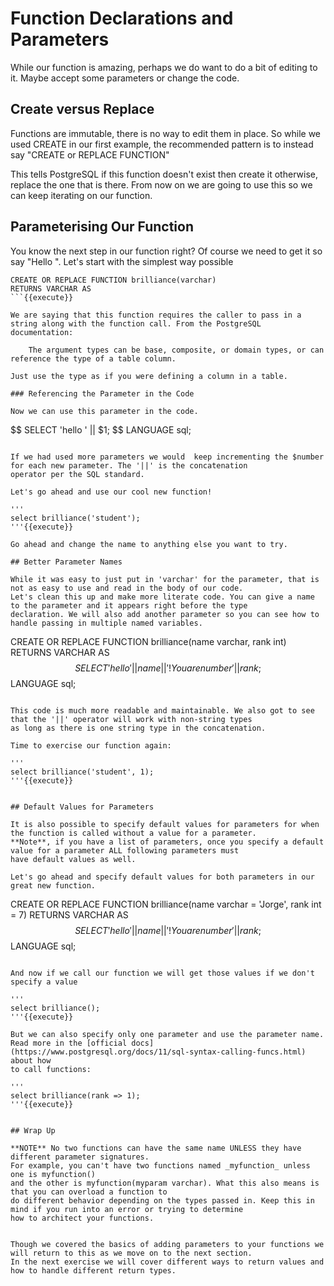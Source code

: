 # Function Declarations and Parameters

While our function is amazing, perhaps we do want to do a bit of editing to it. Maybe accept some parameters or change 
the code. 

## Create versus Replace

Functions are immutable, there is no way to edit them in place. So while we used CREATE in our first example, the 
recommended pattern is to instead say "CREATE or REPLACE FUNCTION"

This tells PostgreSQL if this function doesn't exist then create it otherwise, replace the one that is there. From now on 
we are going to use this so we can keep iterating on our function. 

## Parameterising Our Function

You know the next step in our function right? Of course we need to get it so say "Hello <your name>". Let's start with the 
simplest way possible

```
CREATE OR REPLACE FUNCTION brilliance(varchar)
RETURNS VARCHAR AS
```{{execute}}

We are saying that this function requires the caller to pass in a string along with the function call. From the PostgreSQL
documentation: 

    The argument types can be base, composite, or domain types, or can reference the type of a table column.
    
Just use the type as if you were defining a column in a table. 

### Referencing the Parameter in the Code

Now we can use this parameter in the code. 

```
$$
   SELECT 'hello ' || $1;
$$
LANGUAGE sql;
```{{execute}}

If we had used more parameters we would  keep incrementing the $number for each new parameter. The '||' is the concatenation 
operator per the SQL standard. 

Let's go ahead and use our cool new function!

'''
select brilliance('student');
'''{{execute}}

Go ahead and change the name to anything else you want to try. 

## Better Parameter Names

While it was easy to just put in 'varchar' for the parameter, that is not as easy to use and read in the body of our code. 
Let's clean this up and make more literate code. You can give a name to the parameter and it appears right before the type
declaration. We will also add another parameter so you can see how to handle passing in multiple named variables.

```
CREATE OR REPLACE FUNCTION brilliance(name varchar, rank int)
RETURNS VARCHAR AS
$$
   SELECT 'hello ' || name || '! You are number ' || rank;
$$
LANGUAGE sql;
```{{execute}}

This code is much more readable and maintainable. We also got to see that the '||' operator will work with non-string types 
as long as there is one string type in the concatenation. 

Time to exercise our function again:

'''
select brilliance('student', 1);
'''{{execute}}


## Default Values for Parameters

It is also possible to specify default values for parameters for when the function is called without a value for a parameter. 
**Note**, if you have a list of parameters, once you specify a default value for a parameter ALL following parameters must 
have default values as well. 

Let's go ahead and specify default values for both parameters in our great new function. 

```
CREATE OR REPLACE FUNCTION brilliance(name varchar = 'Jorge', rank int = 7)
RETURNS VARCHAR AS
$$
   SELECT 'hello ' || name || '! You are number ' || rank;
$$
LANGUAGE sql;
```{{execute}}

And now if we call our function we will get those values if we don't specify a value

'''
select brilliance();
'''{{execute}}

But we can also specify only one parameter and use the parameter name. Read more in the [official docs](https://www.postgresql.org/docs/11/sql-syntax-calling-funcs.html) about how
to call functions:

'''
select brilliance(rank => 1);
'''{{execute}}


## Wrap Up

**NOTE** No two functions can have the same name UNLESS they have  different parameter signatures. 
For example, you can't have two functions named _myfunction_ unless one is myfunction() 
and the other is myfunction(myparam varchar). What this also means is that you can overload a function to 
do different behavior depending on the types passed in. Keep this in mind if you run into an error or trying to determine 
how to architect your functions. 


Though we covered the basics of adding parameters to your functions we will return to this as we move on to the next section. 
In the next exercise we will cover different ways to return values and how to handle different return types. 
